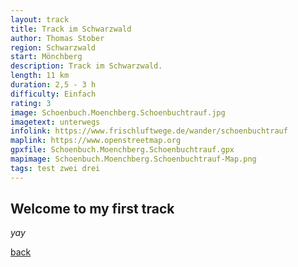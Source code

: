 ```yaml
---
layout: track
title: Track im Schwarzwald
author: Thomas Stober
region: Schwarzwald
start: Mönchberg
description: Track im Schwarzwald.
length: 11 km
duration: 2,5 - 3 h
difficulty: Einfach
rating: 3
image: Schoenbuch.Moenchberg.Schoenbuchtrauf.jpg
imagetext: unterwegs
infolink: https://www.frischluftwege.de/wander/schoenbuchtrauf
maplink: https://www.openstreetmap.org
gpxfile: Schoenbuch.Moenchberg.Schoenbuchtrauf.gpx
mapimage: Schoenbuch.Moenchberg.Schoenbuchtrauf-Map.png
tags: test zwei drei
---
```




## Welcome to my first track



_yay_

[back](./)
